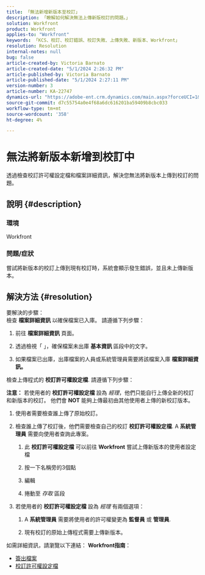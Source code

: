 ```yaml
---
title: 「無法新增新版本至校訂」
description: 「瞭解如何解決無法上傳新版校訂的問題。」
solution: Workfront
product: Workfront
applies-to: "Workfront"
keywords: 「KCS、校訂、校訂錯誤、校訂失敗、上傳失敗、新版本、Workfront」
resolution: Resolution
internal-notes: null
bug: false
article-created-by: Victoria Barnato
article-created-date: "5/1/2024 2:26:32 PM"
article-published-by: Victoria Barnato
article-published-date: "5/1/2024 2:27:11 PM"
version-number: 3
article-number: KA-22747
dynamics-url: "https://adobe-ent.crm.dynamics.com/main.aspx?forceUCI=1&pagetype=entityrecord&etn=knowledgearticle&id=9cdc0dc9-c607-ef11-9f89-6045bd06eea5"
source-git-commit: d7c55754a0e4f68a6dc616201ba59409b8cbc033
workflow-type: tm+mt
source-wordcount: '358'
ht-degree: 4%

---
```


# 無法將新版本新增到校訂中


透過檢查校訂許可權設定檔和檔案詳細資訊，解決您無法將新版本上傳到校訂的問題。

## 說明 {#description}


### <b>環境</b>

Workfront



### <b>問題/症狀</b>

嘗試將新版本的校訂上傳到現有校訂時，系統會顯示發生錯誤，並且未上傳新版本。


## 解決方法 {#resolution}

要解決的步驟：<br>
檢查 <b>檔案詳細資訊</b> 以確保檔案已入庫。 請遵循下列步驟：

1. 前往 <b>檔案詳細資訊</b> 頁面。


2. 透過檢視「 」，確保檔案未出庫 <b>基本資訊</b> 區段中的文字。


3. 如果檔案已出庫，出庫檔案的人員或系統管理員需要將該檔案入庫 <b>檔案詳細資訊。</b>




檢查上傳程式的 <b>校訂許可權設定檔</b>. 請遵循下列步驟：

<b>注意：</b> 若使用者的 <b>校訂許可權設定檔</b> 設為 *經理*，他們只能自行上傳全新的校訂和新版本的校訂。 他們會 <b>NOT</b> 能夠上傳最初由其他使用者上傳的新校訂版本。

1. 使用者需要檢查誰上傳了原始校訂。


2. 檢查誰上傳了校訂後，他們需要檢查自己的校訂 <b>校訂許可權設定檔</b>. A <b>系統管理員</b> 需要向使用者查詢此專案。

   1. 此 <b>校訂許可權設定檔</b> 可以前往 <b>Workfront</b> 嘗試上傳新版本的使用者設定檔


   2. 按一下名稱旁的3個點


   3. 編輯


   4. 捲動至 *存取* 區段


3. 若使用者的 <b>校訂許可權設定檔</b> 設為 *經理* 有兩個選項：

   1. A <b>系統管理員</b> 需要將使用者的許可權變更為 <b>監督員</b> 或 <b>管理員</b>.


   2. 現有校訂的原始上傳程式需要上傳新版本。




如需詳細資訊，請瀏覽以下連結： <b>Workfront指南</b>：

- [簽出檔案](https://experienceleague.adobe.com/docs/workfront/using/documents/manage-documents/check-out-documents.html)
- [校訂許可權設定檔](https://experienceleague.adobe.com/docs/workfront/using/review-and-approve-work/proofing/proofing-overview/permission-profiles.html)

